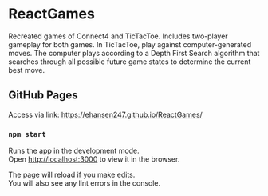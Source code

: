 # ReactGames
Recreated games of Connect4 and TicTacToe. Includes two-player gameplay for both games. In TicTacToe, play against computer-generated moves. The computer plays according to a Depth First Search algorithm that searches through all possible future game states to determine the current best move.

## GitHub Pages
Access via link: https://ehansen247.github.io/ReactGames/


### `npm start`

Runs the app in the development mode.<br>
Open [http://localhost:3000](http://localhost:3000) to view it in the browser.

The page will reload if you make edits.<br>
You will also see any lint errors in the console.

